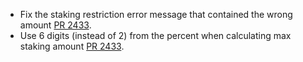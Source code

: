 * Fix the staking restriction error message that contained the wrong amount [PR 2433](https://github.com/provenance-io/provenance/pull/2433).
* Use 6 digits (instead of 2) from the percent when calculating max staking amount [PR 2433](https://github.com/provenance-io/provenance/pull/2433).
